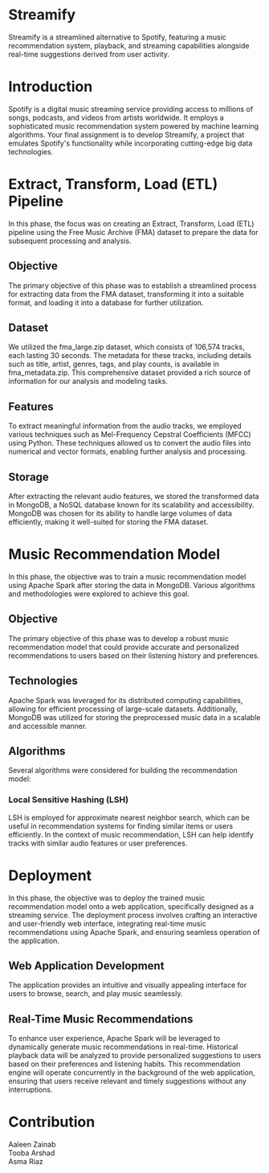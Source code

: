 # Streamify
Streamify is a streamlined alternative to Spotify, featuring a music recommendation system, playback, and streaming capabilities alongside real-time suggestions derived from user activity.

# Introduction

Spotify is a digital music streaming service providing access to millions of songs, podcasts, and videos from artists worldwide. It employs a sophisticated music recommendation system powered by machine learning algorithms. Your final assignment is to develop Streamify, a project that emulates Spotify's functionality while incorporating cutting-edge big data technologies.

# Extract, Transform, Load (ETL) Pipeline
In this phase, the focus was on creating an Extract, Transform, Load (ETL) pipeline using the Free Music Archive (FMA) dataset to prepare the data for subsequent processing and analysis.

## Objective
The primary objective of this phase was to establish a streamlined process for extracting data from the FMA dataset, transforming it into a suitable format, and loading it into a database for further utilization.

## Dataset
We utilized the fma_large.zip dataset, which consists of 106,574 tracks, each lasting 30 seconds. The metadata for these tracks, including details such as title, artist, genres, tags, and play counts, is available in fma_metadata.zip. This comprehensive dataset provided a rich source of information for our analysis and modeling tasks.

## Features
To extract meaningful information from the audio tracks, we employed various techniques such as Mel-Frequency Cepstral Coefficients (MFCC) using Python. These techniques allowed us to convert the audio files into numerical and vector formats, enabling further analysis and processing.

## Storage
After extracting the relevant audio features, we stored the transformed data in MongoDB, a NoSQL database known for its scalability and accessibility. MongoDB was chosen for its ability to handle large volumes of data efficiently, making it well-suited for storing the FMA dataset.

# Music Recommendation Model
In this phase, the objective was to train a music recommendation model using Apache Spark after storing the data in MongoDB. Various algorithms and methodologies were explored to achieve this goal.

## Objective
The primary objective of this phase was to develop a robust music recommendation model that could provide accurate and personalized recommendations to users based on their listening history and preferences.

## Technologies
Apache Spark was leveraged for its distributed computing capabilities, allowing for efficient processing of large-scale datasets. Additionally, MongoDB was utilized for storing the preprocessed music data in a scalable and accessible manner.

## Algorithms
Several algorithms were considered for building the recommendation model:
### Local Sensitive Hashing (LSH)
LSH is employed for approximate nearest neighbor search, which can be useful in recommendation systems for finding similar items or users efficiently. In the context of music recommendation, LSH can help identify tracks with similar audio features or user preferences.


# Deployment
In this phase, the objective was to deploy the trained music recommendation model onto a web application, specifically designed as a streaming service. The deployment process involves crafting an interactive and user-friendly web interface, integrating real-time music recommendations using Apache Spark, and ensuring seamless operation of the application.

## Web Application Development
The application provides an intuitive and visually appealing interface for users to browse, search, and play music seamlessly. 

## Real-Time Music Recommendations
To enhance user experience, Apache Spark will be leveraged to dynamically generate music recommendations in real-time. Historical playback data will be analyzed to provide personalized suggestions to users based on their preferences and listening habits. This recommendation engine will operate concurrently in the background of the web application, ensuring that users receive relevant and timely suggestions without any interruptions.

# Contribution

Aaleen Zainab  
Tooba Arshad  
Asma Riaz
